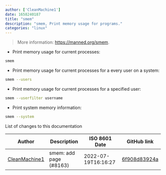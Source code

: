 ```yaml
---
author: ['CleanMachine1']
date: 1658240187
title: "smem"
description: "smem, Print memory usage for programs."
categories: "linux"
---
```

> More information: <https://manned.org/smem>.

- Print memory usage for current processes:

```bash
smem
```

- Print memory usage for current processes for a every user on a system:

```bash
smem --users
```

- Print memory usage for current processes for a specified user:

```bash
smem --userfilter username
```

- Print system memory information:

```bash
smem --system
```
List of changes to this documentation


Author | Description | ISO 8601 Date | GitHub link
------|-----|-----|-----
[CleanMachine1](mailto:78213164+CleanMachine1@users.noreply.github.com) | smem: add page (#8163) | 2022-07-19T16:16:27 | [6f908d83924a](https://github.com/tldr-pages/tldr/commit/6f908d83924adc0132f3e0a3feb738eb022ffc5b)

